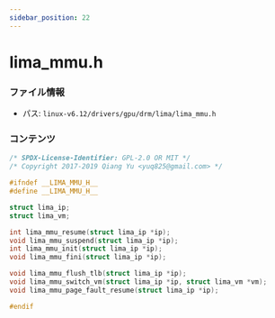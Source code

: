 ```yaml
---
sidebar_position: 22
---
```

# lima_mmu.h

### ファイル情報

- パス: `linux-v6.12/drivers/gpu/drm/lima/lima_mmu.h`

### コンテンツ

```h
/* SPDX-License-Identifier: GPL-2.0 OR MIT */
/* Copyright 2017-2019 Qiang Yu <yuq825@gmail.com> */

#ifndef __LIMA_MMU_H__
#define __LIMA_MMU_H__

struct lima_ip;
struct lima_vm;

int lima_mmu_resume(struct lima_ip *ip);
void lima_mmu_suspend(struct lima_ip *ip);
int lima_mmu_init(struct lima_ip *ip);
void lima_mmu_fini(struct lima_ip *ip);

void lima_mmu_flush_tlb(struct lima_ip *ip);
void lima_mmu_switch_vm(struct lima_ip *ip, struct lima_vm *vm);
void lima_mmu_page_fault_resume(struct lima_ip *ip);

#endif

```
